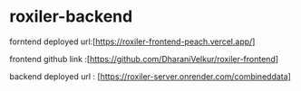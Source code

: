 # roxiler-backend
forntend deployed url:[https://roxiler-frontend-peach.vercel.app/]

frontend github link :[https://github.com/DharaniVelkur/roxiler-frontend]

backend deployed url : [https://roxiler-server.onrender.com/combineddata]
